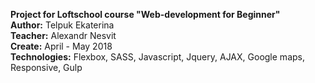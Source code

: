 <b>Project for Loftschool course "Web-development for Beginner"</b><br>
<b>Author:</b> Telpuk Ekaterina<br>
<b>Teacher:</b> Alexandr Nesvit<br>
<b>Create:</b> April - May 2018<br>
<b>Technologies:</b> Flexbox, SASS, Javascript, Jquery, AJAX, Google maps, Responsive, Gulp
